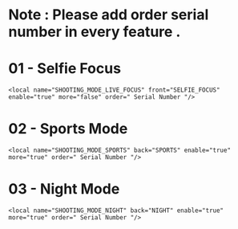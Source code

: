 # Note : Please add order serial number in every feature .


# 01 - Selfie Focus 

    <local name="SHOOTING_MODE_LIVE_FOCUS" front="SELFIE_FOCUS" enable="true" more="false" order=" Serial Number "/>

# 02 - Sports Mode 
    
    <local name="SHOOTING_MODE_SPORTS" back="SPORTS" enable="true" more="true" order=" Serial Number "/>

# 03 - Night Mode

    <local name="SHOOTING_MODE_NIGHT" back="NIGHT" enable="true" more="true" order=" Serial Number "/>


